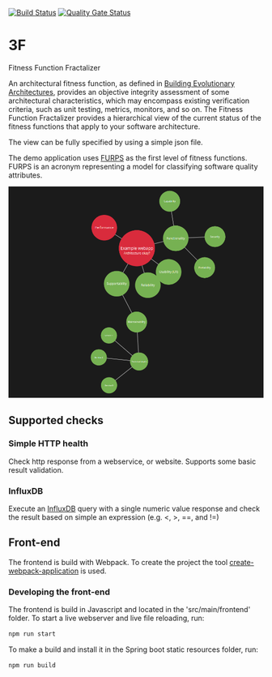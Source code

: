 [![Build Status](https://travis-ci.org/janverhoeckx/3F.svg?branch=master)](https://travis-ci.org/janverhoeckx/3F) [![Quality Gate Status](https://sonarcloud.io/api/project_badges/measure?project=janverhoeckx_3F&metric=alert_status)](https://sonarcloud.io/dashboard?id=janverhoeckx_3F)

# 3F
Fitness Function Fractalizer

An architectural fitness function, as defined in [Building Evolutionary Architectures](https://www.thoughtworks.com/books/building-evolutionary-architectures), 
provides an objective integrity assessment of some architectural characteristics, which may encompass existing verification criteria, such as 
unit testing, metrics, monitors, and so on. The Fitness Function Fractalizer provides a hierarchical view of the current status of the fitness 
functions that apply to your software architecture.

The view can be fully specified by using a simple json file.

The demo application uses [FURPS](https://en.wikipedia.org/wiki/FURPS) as the first level of fitness functions. FURPS is an acronym representing a 
model for classifying software quality attributes.

![alt text](3f-screenshot.png "3F Screenshot")

## Supported checks
### Simple HTTP health
Check http response from a webservice, or website. Supports some basic result validation.

### InfluxDB
Execute an [InfluxDB](https://github.com/influxdata/influxdb) query with a single numeric value response and check the result based on simple an 
expression (e.g. <, >, ==, and !=)


## Front-end

The frontend is build with Webpack. To create the project the tool [create-webpack-application](https://www.npmjs.com/package/create-webpack-application) is used.
 
### Developing the front-end
The frontend is build in Javascript and located in the 'src/main/frontend' folder. To start a live webserver and live file reloading, run:

```bash
npm run start
```

To make a build and install it in the Spring boot static resources folder, run:
```bash
npm run build
```
